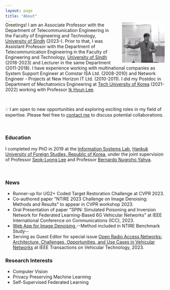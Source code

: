 ```yaml
---
layout: page
title: "About"
---
```

<div style="margin-top: -20px;">
<img src="/files/Thumbnail.png" alt="MUET2018" style="width: 26.7%; margin-left: 35px; float: right;">
</div>




Greetings! I am an Associate Professor with the Department of Telecommunication Engineering in the Faculty of Engineering and Technology, <u>University of Sindh</u> (2023-). Prior to that, I was Assistant Professor with the Department of Telecommunication Engineering in the Faculty of Engineering and Technology, <u>University of Sindh</u> (2018-2023) and Lecturer in the same Department (2011-2018). I have experience working with multinational companies as System Support Engineer at Comstar ISA Ltd. (2008-2010) and Network Engineer - Projects at New Horizon IT Ltd. (2010-2011). I did my Postdoc in Department of Mechatronics Engineering at <u>Tech University of Korea</u> (2021-2022) working with Professor [Ik Hyun Lee](https://sites.google.com/view/kpu-vip/members/professor). 

<br>

&#x1F4A1; I am open to new opportunities and exploring exciting roles in my field of expertise. Please feel free to [contact me](mailtosunder.ali@ieee.org) to discuss potential collaborations.

<br>

### Education ###
I completed my PhD in 2019 at the [Information Systems Lab](https://www.researchgate.net/lab/Information-Systems-Lab-Seok-Lyong-Lee), <u>Hankuk University of Foreign Studies, Republic of Korea</u>, under the joint supervision of Professor [Seok-Lyong Lee](https://scholar.google.co.kr/citations?user=OPcK7J0AAAAJ&hl=ko) and Professor [Bernardo Nugroho Yahya](https://scholar.google.com/citations?user=I2UXgu0AAAAJ&hl=en).

<!-- I received my <u>M.E.</u> and <u>B.E.</u> degrees from Mehran University of Engineering and Technology, Pakistan in Communication Systems and Networking, and Telecommunication Engineering. My M.E. dissertation supervisor was Professor [Mukhtiar Ali Unar](https://www.linkedin.com/in/mukhtiar-ali-unar-2a8a2aa4/?originalSubdomain=pk). -->

<br>

### News ###

  * Runner-up for UG2+ Coded Target Restoration Challenge at CVPR 2023.
  * Co-authored paper "NTIRE 2023 Challenge on Image Denoising: Methods and Results" to appear in CVPR workshop 2023.
  * Oral Presentation of paper "SPIN: Simulated Poisoning and Inversion Network for Federated Learning-Based 6G Vehicular Networks" at IEEE International Conference on Communications (ICC), 2023.
  * [ Web App for Image Denoising ](https://huggingface.co/spaces/sunder-ali/Image_Denoising_Demo) --Method included in NTIRE Benchmark Study--
  * Serving as Guest Editor for special issue [Open Radio Access Networks: Architecture, Challenges, Opportunities, and Use Cases in Vehicular Networks](https://vtsociety.org/files/ieeevts/2023-02/ORAN-SI-CFP-IEEE-TVT2023_Updated.pdf) at IEEE Transactions on Vehicular Technology, 2023.

### Research Interests ###
  * Computer Vision
  * Privacy Preserving Machine Learning
  * Self-Supervised Federated Learning
